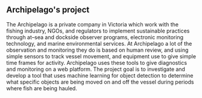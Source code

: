 ## Archipelago's project
The Archipelago is a private company in Victoria which work with the fishing industry, NGOs, and regulators to implement sustainable practices through at–sea and dockside observer programs, electronic monitoring technology, and marine environmental services. At Archipelago a lot of the observation and monitoring they do is based on human review, and using simple sensors to track vessel movement, and equipment use to give simple time frames for activity. Archipelago uses these tools to give diagnostics and monitoring on a web platform. The project goal is to investigate and develop a tool that uses machine learning for object detection to determine what specific objects are being moved on and off the vessel during periods where fish are being hauled.